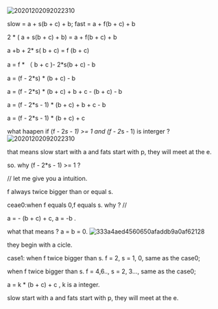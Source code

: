
![20201202092022310](https://user-images.githubusercontent.com/24481784/162917842-d0f2308d-23b8-4273-8bf8-1a91d9f789a0.png)


slow = a + s(b + c) + b;
fast = a + f(b + c) + b

2 * ( a + s(b + c) + b) = a + f(b + c) + b

a +b + 2* s( b + c) = f (b + c)

a = f * （ b + c )- 2*s(b + c) - b

a = (f - 2*s) * (b + c) - b

a = (f - 2*s) * (b + c) + b + c - (b + c) - b

a = (f - 2*s - 1) * (b + c)  + b + c - b


a = (f - 2*s - 1) * (b + c)  + c 

what haapen if (f - 2*s - 1) >= 1 and (f - 2*s - 1) is interger ?
![20201202092022310](https://user-images.githubusercontent.com/24481784/162934542-f8964393-451b-4ba7-b4ba-68e0b73bec51.png)

that means slow start with a and fats start with p, they will meet at the e.


so. why (f - 2*s - 1) >= 1 ?

// let me give you a intuition.


f always twice bigger than or equal s.


ceae0:when f equals 0,f equals s.
why ?
// 


a = - (b + c) + c, a = -b .

what that means ?  a = b = 0.
![333a4aed4560650afaddb9a0af62128](https://user-images.githubusercontent.com/24481784/162934585-cfa3172f-b01c-4204-a23e-aa5d1da523b7.png)

they begin with a cicle.

case1:
when f twice bigger than s. f = 2, s = 1, 0, same as the case0;


when f twice bigger than s. f = 4,6.., s = 2, 3..., same as the case0;

a = k * (b + c)  + c , k is a integer.

slow start with a and fats start with p, they will meet at the e.



